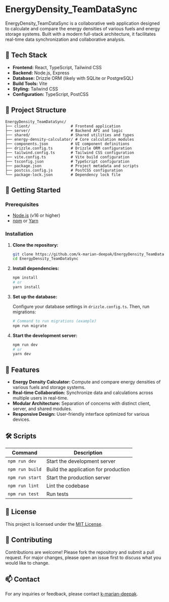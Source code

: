 # EnergyDensity_TeamDataSync

EnergyDensity_TeamDataSync is a collaborative web application designed to calculate and compare the energy densities of various fuels and energy storage systems.
Built with a modern full-stack architecture, it facilitates real-time data synchronization and collaborative analysis.

## 🔧 Tech Stack

- **Frontend:** React, TypeScript, Tailwind CSS
- **Backend:** Node.js, Express
- **Database:** Drizzle ORM (likely with SQLite or PostgreSQL)
- **Build Tools:** Vite
- **Styling:** Tailwind CSS
- **Configuration:** TypeScript, PostCSS

## 📁 Project Structure

```
EnergyDensity_TeamDataSync/
├── client/                  # Frontend application
├── server/                  # Backend API and logic
├── shared/                  # Shared utilities and types
├── energy-density-calculator/ # Core calculation modules
├── components.json          # UI component definitions
├── drizzle.config.ts        # Drizzle ORM configuration
├── tailwind.config.ts       # Tailwind CSS configuration
├── vite.config.ts           # Vite build configuration
├── tsconfig.json            # TypeScript configuration
├── package.json             # Project metadata and scripts
├── postcss.config.js        # PostCSS configuration
└── package-lock.json        # Dependency lock file
```

## 🚀 Getting Started

### Prerequisites

- [Node.js](https://nodejs.org/) (v16 or higher)
- [npm](https://www.npmjs.com/) or [Yarn](https://yarnpkg.com/)

### Installation

1. **Clone the repository:**

   ```bash
   git clone https://github.com/k-marian-deepak/EnergyDensity_TeamDataSync.git
   cd EnergyDensity_TeamDataSync
   ```

2. **Install dependencies:**

   ```bash
   npm install
   # or
   yarn install
   ```

3. **Set up the database:**

   Configure your database settings in `drizzle.config.ts`. Then, run migrations:

   ```bash
   # Command to run migrations (example)
   npm run migrate
   ```

4. **Start the development server:**

   ```bash
   npm run dev
   # or
   yarn dev
   ```

## 🧮 Features

- **Energy Density Calculator:** Compute and compare energy densities of various fuels and storage systems.
- **Real-time Collaboration:** Synchronize data and calculations across multiple users in real-time.
- **Modular Architecture:** Separation of concerns with distinct client, server, and shared modules.
- **Responsive Design:** User-friendly interface optimized for various devices.

## 🛠️ Scripts

| Command           | Description                          |
|-------------------|--------------------------------------|
| `npm run dev`     | Start the development server         |
| `npm run build`   | Build the application for production |
| `npm run start`   | Start the production server          |
| `npm run lint`    | Lint the codebase                    |
| `npm run test`    | Run tests                            |

## 📄 License

This project is licensed under the [MIT License](LICENSE).

## 🤝 Contributing

Contributions are welcome! Please fork the repository and submit a pull request. For major changes, please open an issue first to discuss what you would like to change.

## 📫 Contact

For any inquiries or feedback, please contact [k-marian-deepak](https://github.com/k-marian-deepak).
